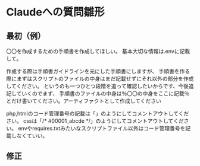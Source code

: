 # Claudeへの質問雛形

## 最初（例）
〇〇を作成するための手順書を作成してほしい。
基本大切な情報は.envに記載して。

作成する際は手順書ガイドラインを元にした手順書にしますが、
手順書を作る際にまずはスクリプトのファイルの中身はまだ記載せずにそれ以外の部分を作成してください。
というのも一つひとつ段階を追って確認したいからです、今後追記していくのでまず、
手順書のファイルの中身は％〇〇の中身をここに記載％とだけ書いてください。アーティファクトとして作成してください

php,htmlのコード管理番号の記載は「<!-- #00001_abcde -->」のようにしてコメントアウトしてください。
cssは「/* #00001_abcde */」のようにしてコメントアウトしてください。
envやrequires.txtみたいなスクリプトファイル以外はコード管理番号を記載しなくていい。


## 修正
